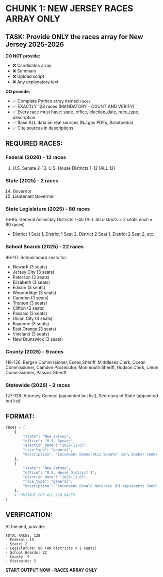 # CHUNK 1: NEW JERSEY RACES ARRAY ONLY

## TASK: Provide ONLY the races array for New Jersey 2025-2026

**DO NOT provide:**
- ❌ Candidates array
- ❌ Summary
- ❌ Upload script
- ❌ Any explanatory text

**DO provide:**
- ✅ Complete Python array named `races`
- ✅ EXACTLY 128 races (MANDATORY - COUNT AND VERIFY)
- ✅ Every race must have: state, office, election_date, race_type, description
- ✅ Base ALL data on real sources (NJ.gov PDFs, Ballotpedia)
- ✅ Cite sources in descriptions

## REQUIRED RACES:

### Federal (2026) - 13 races
1. U.S. Senate
2-13. U.S. House Districts 1-12 (ALL 12)

### State (2025) - 2 races
14. Governor
15. Lieutenant Governor

### State Legislature (2025) - 80 races
16-95. General Assembly Districts 1-40 (ALL 40 districts × 2 seats each = 80 races)
  - District 1 Seat 1, District 1 Seat 2, District 2 Seat 1, District 2 Seat 2, etc.

### School Boards (2025) - 22 races
96-117. School board seats for:
- Newark (3 seats)
- Jersey City (3 seats)
- Paterson (3 seats)
- Elizabeth (3 seats)
- Edison (3 seats)
- Woodbridge (3 seats)
- Camden (3 seats)
- Trenton (3 seats)
- Clifton (3 seats)
- Passaic (3 seats)
- Union City (3 seats)
- Bayonne (3 seats)
- East Orange (3 seats)
- Vineland (3 seats)
- New Brunswick (3 seats)

### County (2025) - 9 races
118-126. Bergen Commissioner, Essex Sheriff, Middlesex Clerk, Ocean Commissioner, Camden Prosecutor, Monmouth Sheriff, Hudson Clerk, Union Commissioner, Passaic Sheriff

### Statewide (2026) - 2 races
127-128. Attorney General (appointed but list), Secretary of State (appointed but list)

## FORMAT:

```python
races = [
    {
        "state": "New Jersey",
        "office": "U.S. Senate",
        "election_date": "2026-11-03",
        "race_type": "general",
        "description": "Incumbent Democratic Senator Cory Booker seeks re-election..."
    },
    {
        "state": "New Jersey",
        "office": "U.S. House District 1",
        "election_date": "2026-11-03",
        "race_type": "general",
        "description": "Incumbent Donald Norcross (D) represents South Jersey..."
    },
    # CONTINUE FOR ALL 128 RACES
]
```

## VERIFICATION:

At the end, provide:
```
TOTAL RACES: 128
- Federal: 13
- State: 2
- Legislature: 80 (40 districts × 2 seats)
- School Boards: 22
- County: 9
- Statewide: 2
```

**START OUTPUT NOW - RACES ARRAY ONLY**
